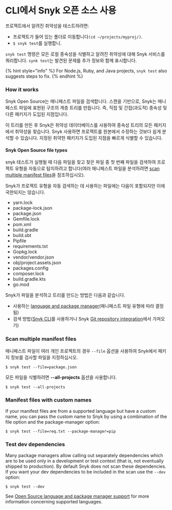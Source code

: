 # CLI에서 Snyk 오픈 소스 사용

프로젝트에서 알려진 취약성을 테스트하려면:

* 프로젝트가 들어 있는 폴더로 이동합니다`(cd ~/projects/myproj/)`.
* `$ snyk test`를 실행합니.

`snyk test` 명령은 모든 로컬 종속성을 식별하고 알려진 취약성에 대해 Snyk 서비스를 쿼리합니다. `synk test`는 발견된 문제를 추가 정보와 함께 표시합니다.

{% hint style="info" %}
For Node.js, Ruby, and Java projects, `snyk test` also suggests steps to fix.
{% endhint %}

### How it works

Snyk Open Source는 매니페스트 파일을 검색합니다. 스캔을 기반으로, Snyk는 매니페스트 파일에 표현된 구조의 계층 트리를 만듭니다. 즉, 직접 및 간접(과도적) 종속성 및 다른 패키지가 도입된 지점입니다.

이 트리를 만든 후 Snyk은 취약성 데이터베이스를 사용하여 종속성 트리의 모든 패키지에서 취약성을 찾습니다. Snyk 사용하면 프로젝트를 원본에서 수정하는 것보다 쉽게 분석할 수 있습니다. 지정된 취약한 패키지가 도입된 지점을 빠르게 식별할 수 있습니다.

#### Snyk Open Source file types

snyk 테스트가 실행될 때 다음 파일을 찾고 찾은 파일 중 첫 번째 파일을 검색하여 프로젝트 유형을 자동으로 탐지하려고 합니다(여러 매니페스트 파일을 분석하려면 [scan multiple manifest files](cli-snyk.md#monorepos-and-projects-with-multiple-manifest-files)을 참조하십시오).

Snyk가 프로젝트 유형을 자동 검색하는 데 사용하는 파일에는 다음이 포함되지만 이에 국한되지는 않습니다.

* yarn.lock
* package-lock.json
* package.json
* Gemfile.lock
* pom.xml
* build.gradle
* build.sbt
* Pipfile
* requirements.txt
* Gopkg.lock
* vendor/vendor.json
* obj/project.assets.json
* packages.config
* composer.lock
* build.gradle.kts
* go.mod

Snyk가 파일을 분석하고 트리를 만드는 방법은 다음과 같습니다.

* 사용하는 [language and package manager](broken-reference)(매니페스트 파일 유형에 따라 결정됨)
* 검색 방법([Snyk CLI](broken-reference)를 사용하거나 Snyk  [Git repository integration](broken-reference)에서 가져오기)

### Scan multiple manifest files

매니페스트 파일이 여러 개인 프로젝트의 경우 `--file` 옵션을 사용하여 Snyk에서 패키지 정보를 검사할 파일을 지정하십시오.

`$ snyk test --file=package.json`

모든 파일을 식별하려면 **--all-projects** 옵션을 사용합니다.

`$ snyk test --all-projects`

### Manifest files with custom names

If your manifest files are from a supported language but have a custom name, you can pass the custom name to Snyk by using a combination of the file option and the package-manager option:

`$ snyk test --file=req.txt --package-manager=pip`

### **Test dev dependencies**

Many package managers allow calling out separately dependencies which are to be used only in a development or test context (that is, not eventually shipped to production). By default Snyk does not scan these dependencies. If you want your dev dependencies to be included in the scan use the `--dev` option:

`$ snyk test --dev`

See [Open Source language and package manager support](broken-reference) for more information concerning supported languages.
